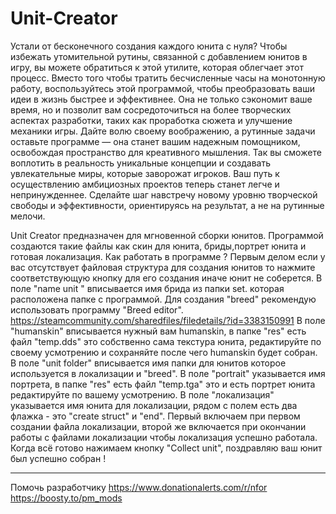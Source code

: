 # Unit-Creator
Устали от бесконечного создания каждого юнита с нуля? Чтобы избежать утомительной рутины, связанной с добавлением юнитов в игру, вы можете обратиться к этой утилите, которая облегчает этот процесс. Вместо того чтобы тратить бесчисленные часы на монотонную работу, воспользуйтесь этой программой, чтобы преобразовать ваши идеи в жизнь быстрее и эффективнее. Она не только сэкономит ваше время, но и позволит вам сосредоточиться на более творческих аспектах разработки, таких как проработка сюжета и улучшение механики игры. Дайте волю своему воображению, а рутинные задачи оставьте программе — она станет вашим надежным помощником, освобождая пространство для креативного мышления. Так вы сможете воплотить в реальность уникальные концепции и создавать увлекательные миры, которые заворожат игроков. Ваш путь к осуществлению амбициозных проектов теперь станет легче и непринужденнее. Сделайте шаг навстречу новому уровню творческой свободы и эффективности, ориентируясь на результат, а не на рутинные мелочи.

Unit Creator предназначен для мгновенной сборки юнитов. Программой создаются такие файлы как скин для юнита, бриды,портрет юнита и готовая локализация.
Как работать в программе ?
Первым делом если у вас отсутствует файловая структура для создания юнитов то нажмите соответствующую кнопку для его создания иначе юнит не соберется.
В поле "name unit " вписывается имя брида из папки set. которая расположена папке с программой.
Для создания "breed" рекомендую использовать программу "Breed editor".
https://steamcommunity.com/sharedfiles/filedetails/?id=3383150991
В поле "humanskin" вписывается нужный вам humanskin, в папке "res" есть файл "temp.dds" это собственно сама текстура юнита, редактируйте по своему усмотрению и сохраняйте после чего humanskin будет собран.
В поле "unit folder" вписывается имя папки для юнитов которое используется в локализации и "breed".
В поле "portrait" указывается имя портрета, в папке "res" есть файл "temp.tga" это и есть портрет юнита редактируйте по вашему усмотрению.
В поле "локализация" указывается имя юнита для локализации, рядом с полем есть два флажка - это "create struct" и "end".
Первый включаем при первом создании файла локализации, второй же включается при окончании работы с файлами локализации чтобы локализация успешно работала.
Когда всё готово нажимаем кнопку "Collect unit", поздравляю ваш юнит был успешно собран !
________

Помочь разработчику
https://www.donationalerts.com/r/nfor
https://boosty.to/pm_mods
